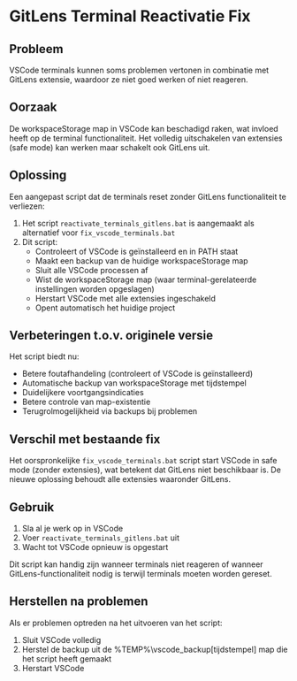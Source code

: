 # GitLens Terminal Reactivatie Fix

## Probleem
VSCode terminals kunnen soms problemen vertonen in combinatie met GitLens extensie, waardoor ze niet goed werken of niet reageren.

## Oorzaak
De workspaceStorage map in VSCode kan beschadigd raken, wat invloed heeft op de terminal functionaliteit. Het volledig uitschakelen van extensies (safe mode) kan werken maar schakelt ook GitLens uit.

## Oplossing
Een aangepast script dat de terminals reset zonder GitLens functionaliteit te verliezen:

1. Het script `reactivate_terminals_gitlens.bat` is aangemaakt als alternatief voor `fix_vscode_terminals.bat`
2. Dit script:
   - Controleert of VSCode is geïnstalleerd en in PATH staat
   - Maakt een backup van de huidige workspaceStorage map
   - Sluit alle VSCode processen af
   - Wist de workspaceStorage map (waar terminal-gerelateerde instellingen worden opgeslagen)
   - Herstart VSCode met alle extensies ingeschakeld
   - Opent automatisch het huidige project

## Verbeteringen t.o.v. originele versie
Het script biedt nu:
- Betere foutafhandeling (controleert of VSCode is geïnstalleerd)
- Automatische backup van workspaceStorage met tijdstempel
- Duidelijkere voortgangsindicaties
- Betere controle van map-existentie
- Terugrolmogelijkheid via backups bij problemen

## Verschil met bestaande fix
Het oorspronkelijke `fix_vscode_terminals.bat` script start VSCode in safe mode (zonder extensies), wat betekent dat GitLens niet beschikbaar is. De nieuwe oplossing behoudt alle extensies waaronder GitLens.

## Gebruik
1. Sla al je werk op in VSCode
2. Voer `reactivate_terminals_gitlens.bat` uit
3. Wacht tot VSCode opnieuw is opgestart

Dit script kan handig zijn wanneer terminals niet reageren of wanneer GitLens-functionaliteit nodig is terwijl terminals moeten worden gereset.

## Herstellen na problemen
Als er problemen optreden na het uitvoeren van het script:
1. Sluit VSCode volledig
2. Herstel de backup uit de %TEMP%\vscode_backup\[tijdstempel] map die het script heeft gemaakt
3. Herstart VSCode
